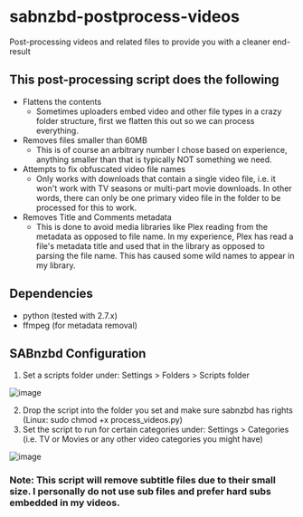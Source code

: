 # sabnzbd-postprocess-videos
Post-processing videos and related files to provide you with a cleaner end-result

## This post-processing script does the following
* Flattens the contents
  - Sometimes uploaders embed video and other file types in a crazy folder structure, first we flatten this out so we can process everything.
* Removes files smaller than 60MB
  - This is of course an arbitrary number I chose based on experience, anything smaller than that is typically NOT something we need.
* Attempts to fix obfuscated video file names 
  - Only works with downloads that contain a single video file, i.e. it won't work with TV seasons or multi-part movie downloads. In other words, there can only be one primary video file in the folder to be processed for this to work.
* Removes Title and Comments metadata
  - This is done to avoid media libraries like Plex reading from the metadata as opposed to file name. In my experience, Plex has read a file's metadata title and used that in the library as opposed to parsing the file name. This has caused some wild names to appear in my library.

## Dependencies
* python (tested with 2.7.x)
* ffmpeg (for metadata removal)

## SABnzbd Configuration
1. Set a scripts folder under: Settings > Folders > Scripts folder

![image](https://cloud.githubusercontent.com/assets/4528753/23218188/36b603e8-f8e1-11e6-9d47-2a148701954f.png)

2. Drop the script into the folder you set and make sure sabnzbd has rights (Linux: sudo chmod +x process_videos.py)
3. Set the script to run for certain categories under: Settings > Categories (i.e. TV or Movies or any other video categories you might have)

![image](https://cloud.githubusercontent.com/assets/4528753/23218265/6fe5a5d8-f8e1-11e6-8f75-8b9567343287.png)

### Note: This script will remove subtitle files due to their small size. I personally do not use sub files and prefer hard subs embedded in my videos.
